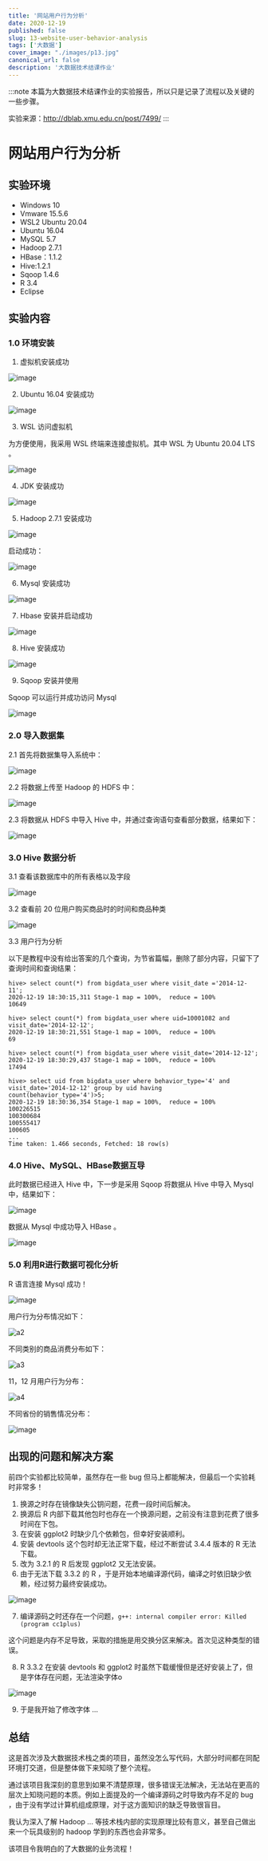 ```yaml
---
title: '网站用户行为分析'
date: 2020-12-19
published: false
slug: 13-website-user-behavior-analysis
tags: ['大数据']
cover_image: "./images/p13.jpg"
canonical_url: false
description: '大数据技术结课作业'
---
```


:::note
本篇为大数据技术结课作业的实验报告，所以只是记录了流程以及关键的一些步骤。

实验来源：http://dblab.xmu.edu.cn/post/7499/
:::

# 网站用户行为分析

## 实验环境

* Windows 10
* Vmware 15.5.6 
* WSL2 Ubuntu 20.04
* Ubuntu 16.04
* MySQL 5.7
* Hadoop 2.7.1
* HBase：1.1.2
* Hive:1.2.1
* Sqoop 1.4.6
* R 3.4
* Eclipse

## 实验内容

### 1.0 环境安装

1. 虚拟机安装成功

![image](https://cdn.jsdelivr.net/gh/weijiew/pic@master/images/image.5woob58qbj80.png)

2. Ubuntu 16.04 安装成功

![image](https://cdn.jsdelivr.net/gh/weijiew/pic@master/images/image.1icldwmlfqow.png)

3. WSL 访问虚拟机

为方便使用，我采用 WSL 终端来连接虚拟机。其中 WSL 为 Ubuntu 20.04 LTS 。

![image](https://cdn.jsdelivr.net/gh/weijiew/pic@master/images/image.4s4qzbllrs00.png)

4. JDK 安装成功

![image](https://cdn.jsdelivr.net/gh/weijiew/pic@master/images/image.51dnmj6djvg0.png)

5. Hadoop 2.7.1 安装成功

![image](https://cdn.jsdelivr.net/gh/weijiew/pic@master/images/image.7l9gf0n7w640.png)

启动成功：

![image](https://cdn.jsdelivr.net/gh/weijiew/pic@master/images/image.12pmzy9rzfn.png)

6. Mysql 安装成功

![image](https://cdn.jsdelivr.net/gh/weijiew/pic@master/images/image.2rbfv7yuj100.png)

7. Hbase 安装并启动成功

![image](https://cdn.jsdelivr.net/gh/weijiew/pic@master/images/image.3vglhn5hrtq0.png)

8. Hive 安装成功

![image](https://cdn.jsdelivr.net/gh/weijiew/pic@master/images/image.7f4sqgrp8z40.png)

9. Sqoop 安装并使用 

Sqoop 可以运行并成功访问 Mysql

![image](https://cdn.jsdelivr.net/gh/weijiew/pic@master/images/image.6qxl6xwr77w0.png)


### 2.0 导入数据集

2.1 首先将数据集导入系统中：

![image](https://cdn.jsdelivr.net/gh/weijiew/pic@master/images/image.3ym4j8127bg0.png)

2.2 将数据上传至 Hadoop 的 HDFS 中：

![image](https://cdn.jsdelivr.net/gh/weijiew/pic@master/images/image.2fsm115njy80.png)

2.3 将数据从 HDFS 中导入 Hive 中，并通过查询语句查看部分数据，结果如下：

![image](https://cdn.jsdelivr.net/gh/weijiew/pic@master/images/image.74epy7ftr1k0.png)

### 3.0 Hive 数据分析

3.1 查看该数据库中的所有表格以及字段

![image](https://cdn.jsdelivr.net/gh/weijiew/pic@master/images/image.34cfajwde6y0.png)

3.2 查看前 20 位用户购买商品时的时间和商品种类

![image](https://cdn.jsdelivr.net/gh/weijiew/pic@master/images/image.773wkmue75k0.png)

3.3 用户行为分析

以下是教程中没有给出答案的几个查询，为节省篇幅，删除了部分内容，只留下了查询时间和查询结果：

    hive> select count(*) from bigdata_user where visit_date ='2014-12-11';
    2020-12-19 18:30:15,311 Stage-1 map = 100%,  reduce = 100%
    10649

    hive> select count(*) from bigdata_user where uid=10001082 and visit_date='2014-12-12';
    2020-12-19 18:30:21,551 Stage-1 map = 100%,  reduce = 100%
    69

    hive> select count(*) from bigdata_user where visit_date='2014-12-12';
    2020-12-19 18:30:29,437 Stage-1 map = 100%,  reduce = 100%
    17494

    hive> select uid from bigdata_user where behavior_type='4' and visit_date='2014-12-12' group by uid having count(behavior_type='4')>5;
    2020-12-19 18:30:36,354 Stage-1 map = 100%,  reduce = 100%
    100226515
    100300684
    100555417
    100605
    ...
    Time taken: 1.466 seconds, Fetched: 18 row(s)

### 4.0 Hive、MySQL、HBase数据互导

此时数据已经进入 Hive 中，下一步是采用 Sqoop 将数据从 Hive 中导入 Mysql 中，结果如下：

![image](https://cdn.jsdelivr.net/gh/weijiew/pic@master/images/image.3ztxxdt3fd00.png)

数据从 Mysql 中成功导入 HBase 。

![image](https://cdn.jsdelivr.net/gh/weijiew/pic@master/images/image.t1425qj35m8.png)

### 5.0 利用R进行数据可视化分析

R 语言连接 Mysql 成功！

![image](https://cdn.jsdelivr.net/gh/weijiew/pic@master/images/image.5fgxxwfxjb00.png)

用户行为分布情况如下：

![a2](https://cdn.jsdelivr.net/gh/weijiew/pic@master/images/a2.4npqa811ery0.png)

不同类别的商品消费分布如下：

![a3](https://cdn.jsdelivr.net/gh/weijiew/pic@master/images/a3.5k6sk11jnr00.png)

11，12 月用户行为分布：

![a4](https://cdn.jsdelivr.net/gh/weijiew/pic@master/images/a4.8cj09bn03yg.png)

不同省份的销售情况分布：

![image](https://cdn.jsdelivr.net/gh/weijiew/pic@master/images/image.30okxmtn5ee0.png)

## 出现的问题和解决方案

前四个实验都比较简单，虽然存在一些 bug 但马上都能解决，但最后一个实验耗时非常多！

1. 换源之时存在镜像缺失公钥问题，花费一段时间后解决。
2. 换源后 R 内部下载其他包时也存在一个换源问题，之前没有注意到花费了很多时间在下包。
3. 在安装 ggplot2 时缺少几个依赖包，但幸好安装顺利。
4. 安装 devtools 这个包时却无法正常下载，经过不断尝试 3.4.4 版本的 R 无法下载。
5. 改为 3.2.1 的 R 后发现 ggplot2 又无法安装。
6. 由于无法下载 3.3.2 的 R ，于是开始本地编译源代码，编译之时依旧缺少依赖，经过努力最终安装成功。

![image](https://cdn.jsdelivr.net/gh/weijiew/pic@master/images/image.674ewf9lepg0.png)

7. 编译源码之时还存在一个问题，`g++: internal compiler error: Killed (program cc1plus)`

这个问题是内存不足导致，采取的措施是用交换分区来解决。首次见这种类型的错误。

8. R 3.3.2 在安装 devtools 和 ggplot2 时虽然下载缓慢但是还好安装上了，但是字体存在问题，无法渲染字体o

![image](https://cdn.jsdelivr.net/gh/weijiew/pic@master/images/image.22seykq36c9s.png)

9. 于是我开始了修改字体 ...

## 总结

这是首次涉及大数据技术栈之类的项目，虽然没怎么写代码，大部分时间都在同配环境打交道，但是整体做下来知晓了整个流程。

通过该项目我深刻的意思到如果不清楚原理，很多错误无法解决，无法站在更高的层次上知晓问题的本质。例如上面提及的一个编译源码之时导致内存不足的 bug ，由于没有学过计算机组成原理，对于这方面知识的缺乏导致很盲目。

我认为深入了解 Hadoop ... 等技术栈内部的实现原理比较有意义，甚至自己做出来一个玩具级别的 hadoop 学到的东西也会非常多。

该项目令我明白的了大数据的业务流程！



